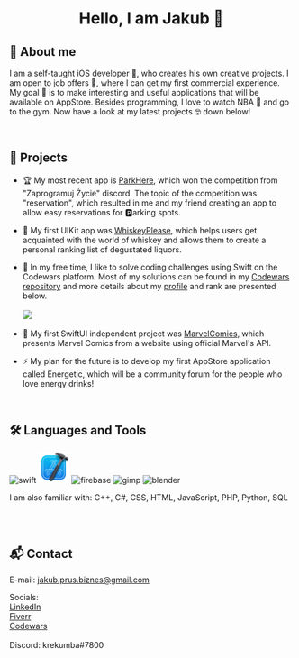 <h1 align="center">Hello, I am Jakub 👋</h1>
<h2>📍 About me</h2>

I am a self-taught iOS developer 📱, who creates his own creative projects. I am open to job offers 💼, where I can get my first commercial experience. My goal 🎯 is to make interesting and useful applications that will be available on AppStore. Besides programming, I love to watch NBA 🏀 and go to the gym. Now have a look at my latest projects 🤓 down below!

<br>
<h2>📲  Projects</h2>

* 🏆 My most recent app is [ParkHere](https://github.com/jakubprusgithub/parkhere), which won the competition from "Zaprogramuj Życie" discord. The topic of the competition was "reservation", which resulted in me and my friend creating an app to allow easy reservations for 🅿️arking spots.
* 🥃 My first UIKit app was [WhiskeyPlease](https://github.com/jakubprusgithub/whiskeypleaseapp), which helps users get acquainted with the world of whiskey and allows them to create a personal ranking list of degustated liquors.<br>  
* 🧩 In my free time, I like to solve coding challenges using Swift on the Codewars platform. Most of my solutions can be found in my [Codewars repository](https://github.com/JakubPrusGithub/Codewars) and more details about my [profile](https://www.codewars.com/users/JakubPrus) and rank are presented below.
<br><br><img src="https://www.codewars.com/users/JakubPrus/badges/small">
* 👶 My first SwiftUI independent project was [MarvelComics](https://github.com/JakubPrusGithub/MarvelComicsApp), which presents Marvel Comics from a website using official Marvel's API.

* ⚡️ My plan for the future is to develop my first AppStore application called Energetic, which will be a community forum for the people who love energy drinks!

<br>
<h2>🛠️  Languages and Tools</h2>
<p align="left">
<img src="https://www.vectorlogo.zone/logos/swift/swift-icon.svg" alt="swift" width="44" height="50"/>
<img src="https://raw.githubusercontent.com/devicons/devicon/1119b9f84c0290e0f0b38982099a2bd027a48bf1/icons/xcode/xcode-original.svg" alt="xcode" width="55" height="55"/>
<img src="https://www.vectorlogo.zone/logos/firebase/firebase-icon.svg" alt="firebase" width="50" height="50"/>
<img src="https://www.vectorlogo.zone/logos/gimp/gimp-icon.svg" alt="gimp" width="54" height="54"/>
<img src="https://vectorwiki.com/images/qz3pp__blender.svg" alt="blender" width="54" height="54"/>
</p>
I am also familiar with: C++, C#, CSS, HTML, JavaScript, PHP, Python, SQL

<br><br>
<h2>📬  Contact</h2>

E-mail: jakub.prus.biznes@gmail.com<br>

Socials: <br>
[LinkedIn](https://www.linkedin.com/in/jakub-prus-593a68261/) <br>
[Fiverr](https://www.fiverr.com/share/Q4o1YR) <br>
[Codewars](https://www.codewars.com/users/JakubPrus) <br> <br>
Discord: krekumba#7800
